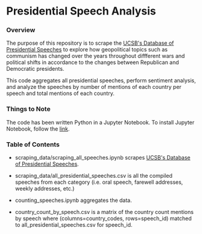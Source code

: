 # Presidential Speech Analysis
### Overview ###
The purpose of this repository is to scrape the [UCSB's Database of Presidential Speeches](https://www.presidency.ucsb.edu/documents) to explore how geopolitical topics such as communism has changed over the years throughout diffferent wars and political shifts in accordance to the changes between Republican and Democratic presidents. 

This code aggregates all presidential speeches, perform sentiment analysis, and analyze the speeches by number of mentions of each country per speech and total mentions of each country.

### Things to Note ###
The code has been written Python in a Jupyter Notebook. 
To install Jupyter Notebook, follow the [link](https://jupyter.org/install).

### Table of Contents ### 
- scraping_data/scraping_all_speeches.ipynb scrapes [UCSB's Database of Presidential Speeches](https://www.presidency.ucsb.edu/documents).

- scraping_data/all_presidential_speeches.csv is all the compiled speeches from each category (i.e. oral speech, farewell addresses, weekly addresses, etc.)

- counting_speeches.ipynb aggregates the data.

- country_count_by_speech.csv is a matrix of the country count mentions by speech where (columns=country_codes, rows=speech_id) matched to all_presidential_speeches.csv for speech_id.



